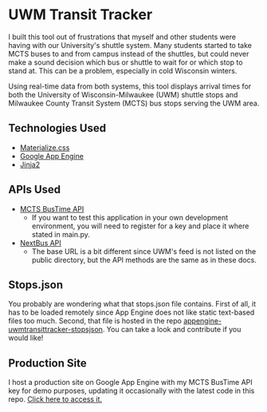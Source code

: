 UWM Transit Tracker
===========================
I built this tool out of frustrations that myself and other students were having with our University's shuttle system. Many students started to take MCTS buses to and from campus instead of the shuttles, but could never make a sound decision which bus or shuttle to wait for or which stop to stand at. This can be a problem, especially in cold Wisconsin winters.

Using real-time data from both systems, this tool displays arrival times for both the University of Wisconsin-Milwaukee (UWM) shuttle stops and Milwaukee County Transit System (MCTS) bus stops serving the UWM area.

Technologies Used
-----------------
 - [Materialize.css](http://materializecss.com/ "Materialize.css")
 - [Google App Engine](https://cloud.google.com/appengine/ "App Engine")
 - [Jinja2](http://jinja.pocoo.org/ "Jinja2")

APIs Used
---------
 - [MCTS BusTime API](http://realtime.ridemcts.com/bustime/createAccount.jsp "BusTime")
	 - If you want to test this application in your own development environment, you will need to register for a key and place it where stated in main.py.
 - [NextBus API](http://api-portal.anypoint.mulesoft.com/nextbus/api/nextbus-api "NextBus API")
	 - The base URL is a bit different since UWM's feed is not listed on the public directory, but the API methods are the same as in these docs. 

Stops.json
-------
You probably are wondering what that stops.json file contains. First of all, it has to be loaded remotely since App Engine does not like static text-based files too much. Second, that file is hosted in the repo [appengine-uwmtransittracker-stopsjson](https://github.com/anthonyjesmok/appengine-uwmtransittracker-stopsjson "appengine-uwmtransittracker-stopsjson"). You can take a look and contribute if you would like!

Production Site
---------
I host a production site on Google App Engine with my MCTS BusTime API key for demo purposes, updating it occasionally with the latest code in this repo. [Click here to access it.](http://uwm-transit-tracker.appspot.com/ "UWM Transit Tracker")